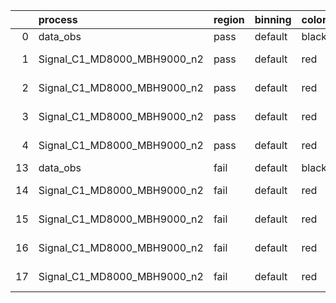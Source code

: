 |    | process                     | region   | binning   | color   | process_type   |   scale | variation   | source_filename                                                      | source_histname    | alias                       | title     |   combine_idx |     lnN |   shapes | syst_type   | direction   | variation_alias   |
|---:|:----------------------------|:---------|:----------|:--------|:---------------|--------:|:------------|:---------------------------------------------------------------------|:-------------------|:----------------------------|:----------|--------------:|--------:|---------:|:------------|:------------|:------------------|
|  0 | data_obs                    | pass     | default   | black   | DATA           |       1 | nominal     | ./histograms_for_2DAlphabet_v18//BH_Data.root                        | hpass              | Data                        | Data      |           nan | nan     |      nan | nan         | nan         | nan               |
|  1 | Signal_C1_MD8000_MBH9000_n2 | pass     | default   | red     | SIGNAL         |       1 | lumi        | ./histograms_for_2DAlphabet_v18//BH_Signal_C1_MD8000_MBH9000_n2.root | hpass              | Signal_C1_MD8000_MBH9000_n2 | BH signal |           nan |   1.016 |      nan | lnN         | nan         | nan               |
|  2 | Signal_C1_MD8000_MBH9000_n2 | pass     | default   | red     | SIGNAL         |       1 | SVM         | ./histograms_for_2DAlphabet_v18//BH_Signal_C1_MD8000_MBH9000_n2.root | hpass_SVMsyst_up   | Signal_C1_MD8000_MBH9000_n2 | BH signal |           nan | nan     |        1 | shapes      | Up          | SVMsyst           |
|  3 | Signal_C1_MD8000_MBH9000_n2 | pass     | default   | red     | SIGNAL         |       1 | SVM         | ./histograms_for_2DAlphabet_v18//BH_Signal_C1_MD8000_MBH9000_n2.root | hpass_SVMsyst_down | Signal_C1_MD8000_MBH9000_n2 | BH signal |           nan | nan     |        1 | shapes      | Down        | SVMsyst           |
|  4 | Signal_C1_MD8000_MBH9000_n2 | pass     | default   | red     | SIGNAL         |       1 | nominal     | ./histograms_for_2DAlphabet_v18//BH_Signal_C1_MD8000_MBH9000_n2.root | hpass              | Signal_C1_MD8000_MBH9000_n2 | BH signal |           nan | nan     |      nan | nan         | nan         | nan               |
| 13 | data_obs                    | fail     | default   | black   | DATA           |       1 | nominal     | ./histograms_for_2DAlphabet_v18//BH_Data.root                        | hfail              | Data                        | Data      |           nan | nan     |      nan | nan         | nan         | nan               |
| 14 | Signal_C1_MD8000_MBH9000_n2 | fail     | default   | red     | SIGNAL         |       1 | lumi        | ./histograms_for_2DAlphabet_v18//BH_Signal_C1_MD8000_MBH9000_n2.root | hfail              | Signal_C1_MD8000_MBH9000_n2 | BH signal |           nan |   1.016 |      nan | lnN         | nan         | nan               |
| 15 | Signal_C1_MD8000_MBH9000_n2 | fail     | default   | red     | SIGNAL         |       1 | SVM         | ./histograms_for_2DAlphabet_v18//BH_Signal_C1_MD8000_MBH9000_n2.root | hfail_SVMsyst_up   | Signal_C1_MD8000_MBH9000_n2 | BH signal |           nan | nan     |        1 | shapes      | Up          | SVMsyst           |
| 16 | Signal_C1_MD8000_MBH9000_n2 | fail     | default   | red     | SIGNAL         |       1 | SVM         | ./histograms_for_2DAlphabet_v18//BH_Signal_C1_MD8000_MBH9000_n2.root | hfail_SVMsyst_down | Signal_C1_MD8000_MBH9000_n2 | BH signal |           nan | nan     |        1 | shapes      | Down        | SVMsyst           |
| 17 | Signal_C1_MD8000_MBH9000_n2 | fail     | default   | red     | SIGNAL         |       1 | nominal     | ./histograms_for_2DAlphabet_v18//BH_Signal_C1_MD8000_MBH9000_n2.root | hfail              | Signal_C1_MD8000_MBH9000_n2 | BH signal |           nan | nan     |      nan | nan         | nan         | nan               |